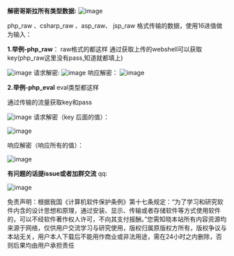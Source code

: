 **解密哥斯拉所有类型数据:**
![image](https://github.com/nocultrue/Deco_Godzilla/assets/84069457/59f73ab5-098f-489b-b0db-492584b87106)

php_raw 、csharp_raw 、asp_raw、 jsp_raw 格式传输的数据，使用16进值做为输入：

**1.举例-php_raw**：
raw格式的都这样
通过获取上传的webshell可以获取key(php_raw这里没有pass,知道就都填上)

![image](https://github.com/nocultrue/Deco_Godzilla/assets/84069457/7d300c94-06cf-4073-97c7-a58d6428fb3d)
请求解密:
![image](https://github.com/nocultrue/Deco_Godzilla/assets/84069457/e3ae983b-4409-4345-9c20-f7d0a858b364)
响应解密：
![image](https://github.com/nocultrue/Deco_Godzilla/assets/84069457/117361fc-4335-4432-9813-ff18f72b5705)


**2.举例-php_eval**
eval类型都这样

通过传输的流量获取key和pass

![image](https://github.com/nocultrue/Deco_Godzilla/assets/84069457/61206290-959c-47a2-a918-1bf24463e454)
请求解密（key 后面的值）：

![image](https://github.com/nocultrue/Deco_Godzilla/assets/84069457/849bc387-c800-44f2-86b4-e38e24d4a1a9)

响应解密（响应所有的值）：

![image](https://github.com/nocultrue/Deco_Godzilla/assets/84069457/686962a5-442f-4d86-9913-1ae677ce9470)


**有问题的话提issue或者加群交流**
qq:

![image](https://github.com/nocultrue/Deco_Godzilla/assets/84069457/be27bfa1-7283-4217-bd95-38d6139cd1df)

免责声明：根据我国《计算机软件保护条例》第十七条规定：“为了学习和研究软件内含的设计思想和原理，通过安装、显示、传输或者存储软件等方式使用软件的，可以不经软件著作权人许可，不向其支付报酬。”您需知晓本站所有内容资源均来源于网络，仅供用户交流学习与研究使用，版权归属原版权方所有，版权争议与本站无关，用户本人下载后不能用作商业或非法用途，需在24小时之内删除，否则后果均由用户承担责任
